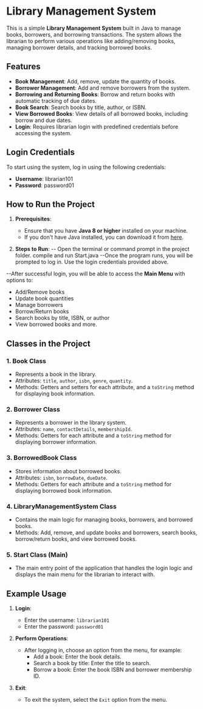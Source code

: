 # Library Management System

This is a simple **Library Management System** built in Java to manage books, borrowers, and borrowing transactions. The system allows the librarian to perform various operations like adding/removing books, managing borrower details, and tracking borrowed books.

## Features
- **Book Management**: Add, remove, update the quantity of books.
- **Borrower Management**: Add and remove borrowers from the system.
- **Borrowing and Returning Books**: Borrow and return books with automatic tracking of due dates.
- **Book Search**: Search books by title, author, or ISBN.
- **View Borrowed Books**: View details of all borrowed books, including borrow and due dates.
- **Login**: Requires librarian login with predefined credentials before accessing the system.

## Login Credentials

To start using the system, log in using the following credentials:

- **Username**: librarian101
- **Password**: password01

## How to Run the Project

1. **Prerequisites**:
   - Ensure that you have **Java 8 or higher** installed on your machine.
   - If you don't have Java installed, you can download it from [here](https://www.oracle.com/java/technologies/javase-jdk11-downloads.html).

2. **Steps to Run**:
-- Open the terminal or command prompt in the project folder.
compile and run Start.java
--Once the program runs, you will be prompted to log in. Use the login credentials provided above.

--After successful login, you will be able to access the **Main Menu** with options to:
   - Add/Remove books
   - Update book quantities
   - Manage borrowers
   - Borrow/Return books
   - Search books by title, ISBN, or author
   - View borrowed books and more.

## Classes in the Project

### 1. **Book Class**
   - Represents a book in the library.
   - Attributes: `title`, `author`, `isbn`, `genre`, `quantity`.
   - Methods: Getters and setters for each attribute, and a `toString` method for displaying book information.

### 2. **Borrower Class**
   - Represents a borrower in the library system.
   - Attributes: `name`, `contactDetails`, `membershipId`.
   - Methods: Getters for each attribute and a `toString` method for displaying borrower information.

### 3. **BorrowedBook Class**
   - Stores information about borrowed books.
   - Attributes: `isbn`, `borrowDate`, `dueDate`.
   - Methods: Getters for each attribute and a `toString` method for displaying borrowed book information.

### 4. **LibraryManagementSystem Class**
   - Contains the main logic for managing books, borrowers, and borrowed books.
   - Methods: Add, remove, and update books and borrowers, search books, borrow/return books, and view borrowed books.

### 5. **Start Class (Main)**
   - The main entry point of the application that handles the login logic and displays the main menu for the librarian to interact with.

## Example Usage

1. **Login**:
   - Enter the username: `librarian101`
   - Enter the password: `password01`

2. **Perform Operations**:
   - After logging in, choose an option from the menu, for example:
     - Add a book: Enter the book details.
     - Search a book by title: Enter the title to search.
     - Borrow a book: Enter the book ISBN and borrower membership ID.

3. **Exit**:
   - To exit the system, select the `Exit` option from the menu.
